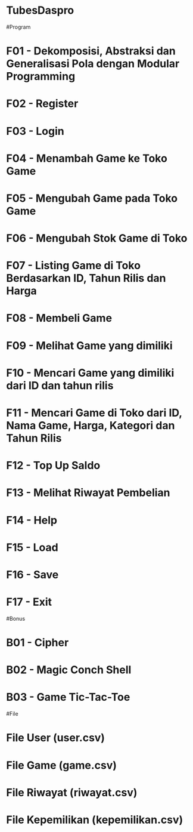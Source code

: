 # TubesDaspro
#Program
# F01 - Dekomposisi, Abstraksi dan Generalisasi Pola dengan Modular Programming
# F02 - Register
# F03 - Login
# F04 - Menambah Game ke Toko Game
# F05 - Mengubah Game pada Toko Game
# F06 - Mengubah Stok Game di Toko
# F07 - Listing Game di Toko Berdasarkan ID, Tahun Rilis dan Harga
# F08 - Membeli Game
# F09 - Melihat Game yang dimiliki
# F10 - Mencari Game yang dimiliki dari ID dan tahun rilis
# F11 - Mencari Game di Toko dari ID, Nama Game, Harga, Kategori dan Tahun Rilis
# F12 - Top Up Saldo
# F13 - Melihat Riwayat Pembelian
# F14 - Help
# F15 - Load
# F16 - Save
# F17 - Exit
#Bonus
# B01 - Cipher
# B02 - Magic Conch Shell
# B03 - Game Tic-Tac-Toe
#File
# File User (user.csv)
# File Game (game.csv)
# File Riwayat (riwayat.csv)
# File Kepemilikan (kepemilikan.csv)
